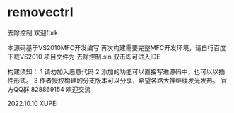 # removectrl
去除控制 欢迎fork

本源码基于VS2010MFC开发编写
再次构建需要完整MFC开发环境，请自行百度下载VS2010
项目文件为 去除控制.sln 双击即可进入IDE


构建须知：
1 请勿加入恶意代码
2 添加的功能可以直接写进源码中，也可以以插件形式。
3 作者授权构建的分支版本可以分享，希望各路大神继续发光发热。
官方QQ群 828869154 欢迎交流

2022.10.10 XUPEI
